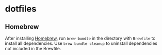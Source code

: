 # dotfiles

## Homebrew
After installing [Homebrew](https://brew.sh/), run `brew bundle` in the directory with `Brewfile` to install all dependencies. Use `brew bundle cleanup` to uninstall dependencies not included in the Brewfile. 
